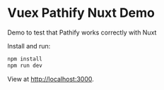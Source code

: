 # Vuex Pathify Nuxt Demo

Demo to test that Pathify works correctly with Nuxt

Install and run:

```bash
npm install
npm run dev
```

View at [http://localhost:3000](http://localhost:3000).